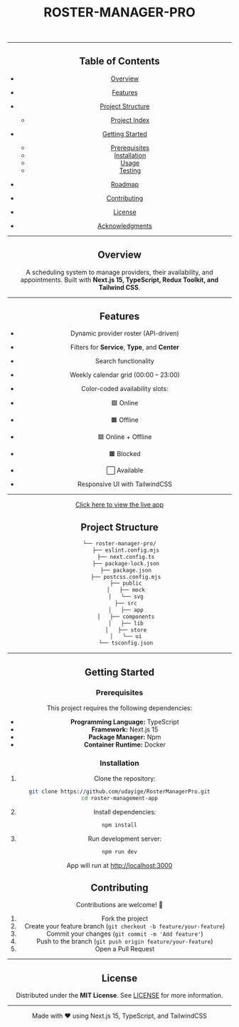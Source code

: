 <div id="top">

<!-- HEADER STYLE: CLASSIC -->

<div align="center">

# ROSTER-MANAGER-PRO

<em></em>

<br>

---

## Table of Contents

* [Overview](#overview)
* [Features](#features)
* [Project Structure](#project-structure)

  * [Project Index](#project-index)
* [Getting Started](#getting-started)

  * [Prerequisites](#prerequisites)
  * [Installation](#installation)
  * [Usage](#usage)
  * [Testing](#testing)
* [Roadmap](#roadmap)
* [Contributing](#contributing)
* [License](#license)
* [Acknowledgments](#acknowledgments)

---

## Overview

A scheduling system to manage providers, their availability, and appointments.
Built with **Next.js 15, TypeScript, Redux Toolkit, and Tailwind CSS**.

---

## Features

*  Dynamic provider roster (API-driven)
*  Filters for **Service**, **Type**, and **Center**
*  Search functionality
*  Weekly calendar grid (00:00 – 23:00)
*  Color-coded availability slots:

  * 🟩 Online
  * 🟧 Offline
  * 🟦 Online + Offline
  * 🟫 Blocked
  * ⬜ Available
*  Responsive UI with TailwindCSS

---

[Click here to view the live app]()



## Project Structure

```sh
└── roster-manager-pro/
    ├── eslint.config.mjs
    ├── next.config.ts
    ├── package-lock.json
    ├── package.json
    ├── postcss.config.mjs
    ├── public
    │   ├── mock
    │   └── svg
    ├── src
    │   ├── app
    │   ├── components
    │   ├── lib
    │   ├── store
    │   └── ui
    └── tsconfig.json
```

---

## Getting Started

### Prerequisites

This project requires the following dependencies:

* **Programming Language:** TypeScript
* **Framework:** Next.js 15
* **Package Manager:** Npm
* **Container Runtime:** Docker

### Installation

1. Clone the repository:

```sh
git clone https://github.com/udayige/RosterManagerPro.git
cd roster-management-app
```

2. Install dependencies:

```sh
npm install
```

3. Run development server:

```sh
npm run dev
```

App will run at [http://localhost:3000](http://localhost:3000)



## Contributing

Contributions are welcome! 🚀

1. Fork the project
2. Create your feature branch (`git checkout -b feature/your-feature`)
3. Commit your changes (`git commit -m 'Add feature'`)
4. Push to the branch (`git push origin feature/your-feature`)
5. Open a Pull Request

---

## License

Distributed under the **MIT License**. See [LICENSE](LICENSE) for more information.

---

<div align="center">
Made with ❤️ using Next.js 15, TypeScript, and TailwindCSS
</div>

